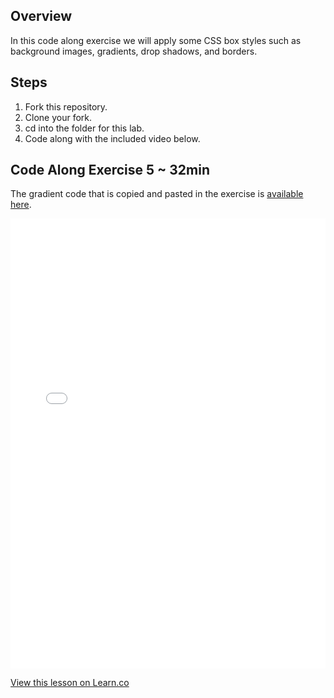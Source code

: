 ## Overview

In this code along exercise we will apply some CSS box styles such as background images, gradients, drop shadows, and  borders.

## Steps

1. Fork this repository.
2. Clone your fork.
3. cd into the folder for this lab.
4. Code along with the included video below.

## Code Along Exercise 5 ~ 32min

The gradient code that is copied and pasted in the exercise is [available here](https://gist.github.com/jongrover/9537551).

<iframe width="100%" height="720" src="//www.youtube.com/embed/Y4El1I-hagQ?rel=0&controls=1&showinfo=1" frameborder="0" allowfullscreen></iframe>

<a href='https://learn.co/lessons/fe-code-along-ex-5' data-visibility='hidden'>View this lesson on Learn.co</a>
